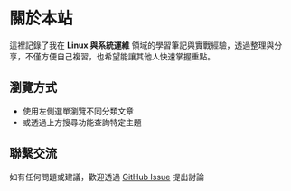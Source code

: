# 關於本站  

這裡記錄了我在 **Linux 與系統運維** 領域的學習筆記與實戰經驗，透過整理與分享，不僅方便自己複習，也希望能讓其他人快速掌握重點。  

## 瀏覽方式  
- 使用左側選單瀏覽不同分類文章  
- 或透過上方搜尋功能查詢特定主題  

## 聯繫交流  
如有任何問題或建議，歡迎透過 [GitHub Issue](https://github.com/) 提出討論  
